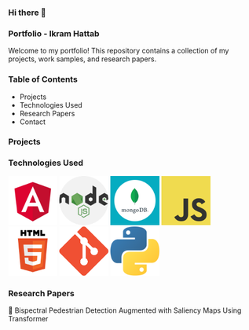 <!--
**ikramelhattab/Ikramelhattab** is a ✨ _special_ ✨ repository because its `README.md` (this file) appears on your GitHub profile.

Here are some ideas to get you started:

- 🔭 I’m currently working on ...
- 🌱 I’m currently learning ...
- 👯 I’m looking to collaborate on ...
- 🤔 I’m looking for help with ...
- 💬 Ask me about ...
- 📫 How to reach me: ...
- 😄 Pronouns: ...
- ⚡ Fun fact: ...
-->
### Hi there 👋
### Portfolio - Ikram Hattab

Welcome to my portfolio! This repository contains a collection of my projects, work samples, and research papers.

### Table of Contents

- Projects
- Technologies Used
- Research Papers
- Contact

### Projects

### Technologies Used
<img src="images/angular.png" width="100" height="100">
<img src="images/nodejs.png" width="100" height="100">
<img src="images/mongodb.png" width="100" height="100">
<img src="images/javascript.png" width="100" height="100">
<img src="images/html.png" width="100" height="100">
<img src="images/git.png" width="100" height="100">
<img src="images/python.png" width="100" height="100">

### Research Papers

📜 Bispectral Pedestrian Detection Augmented with Saliency Maps Using Transformer


